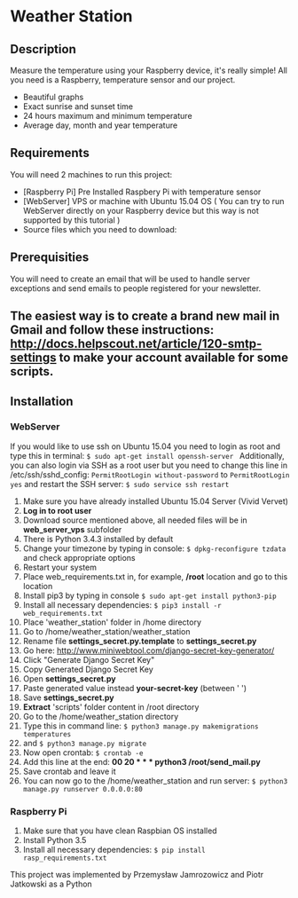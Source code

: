 # Weather Station

## Description
Measure the temperature using your Raspberry device, it's really simple! All you need is a Raspberry, temperature sensor and our project.

  - Beautiful graphs
  - Exact sunrise and sunset time
  - 24 hours maximum and minimum temperature
  - Average day, month and year temperature

## Requirements
You will need 2 machines to run this project:
- [Raspberry Pi] Pre Installed Raspbery Pi with temperature sensor
- [WebServer] VPS or machine with Ubuntu 15.04 OS ( You can try to run WebServer directly on your Raspberry device but this way is not supported by this tutorial )
- Source files which you need to download: 

## Prerequisities
You will need to create an email that will be used to handle server exceptions and
send emails to people registered for your newsletter.

The easiest way is to create a brand new mail in Gmail and follow these instructions:
http://docs.helpscout.net/article/120-smtp-settings to make your account available for some scripts.
---

## Installation
### WebServer
If you would like to use ssh on Ubuntu 15.04 you need to login as root and type this in terminal: ```$ sudo apt-get install openssh-server ```
Additionally, you can also login via SSH as a root user but you need to change this line in /etc/ssh/sshd_config:
```PermitRootLogin without-password```
to
```PermitRootLogin yes```
and restart the SSH server: ```$ sudo service ssh restart ```

1. Make sure you have already installed Ubuntu 15.04 Server (Vivid Vervet)
2. **Log in to root user**
3. Download source mentioned above, all needed files will be in **web_server_vps** subfolder
4. There is Python 3.4.3 installed by default 
5. Change your timezone by typing in console: ```$ dpkg-reconfigure tzdata``` and check appropriate options
6. Restart your system
7. Place web_requirements.txt in, for example, **/root** location and go to this location
8. Install pip3 by typing in console ```$ sudo apt-get install python3-pip```
9. Install all necessary dependencies: ```$ pip3 install -r web_requirements.txt```
10. Place 'weather_station' folder in /home directory
11. Go to /home/weather_station/weather_station
12. Rename file **settings_secret.py.template** to **settings_secret.py**
13. Go here: http://www.miniwebtool.com/django-secret-key-generator/
14. Click "Generate Django Secret Key"
15. Copy Generated Django Secret Key
16. Open **settings_secret.py**
17. Paste generated value instead **your-secret-key** (between ' ')
18. Save **settings_secret.py**
19. **Extract** 'scripts' folder content in /root directory
20. Go to the /home/weather_station directory
21. Type this in command line: ```$ python3 manage.py makemigrations temperatures```
22. and ```$ python3 manage.py migrate```
23. Now open crontab: ```$ crontab -e```
24. Add this line at the end: **00 20 * * * python3 /root/send_mail.py**
25. Save crontab and leave it
26. You can now go to the /home/weather_station and run server: ```$ python3 manage.py runserver 0.0.0.0:80```

### Raspberry Pi 
1. Make sure that you have clean Raspbian OS installed
2. Install Python 3.5
3. Install all necessary dependencies: ```$ pip install rasp_requirements.txt```

This project was implemented by Przemysław Jamrozowicz and Piotr Jatkowski as a Python
